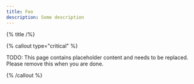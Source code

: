 ```yaml
---
title: Foo
description: Some description
---
```


{% title /%}

{% callout type="critical" %}

TODO: This page contains placeholder content and needs to be replaced. Please remove this when you are done.

{% /callout %}
